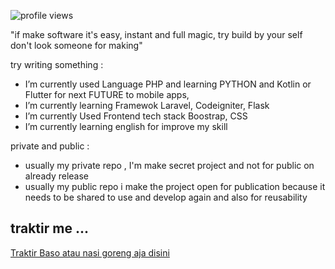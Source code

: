 <!--
**naagaraa/naagaraa** is a ✨ _special_ ✨ repository because its `README.md` (this file) appears on your GitHub profile.

Here are some ideas to get you started:

- 🔭 I’m currently working on ...
- 🌱 I’m currently learning ...
- 👯 I’m looking to collaborate on ...
- 🤔 I’m looking for help with ...
- 💬 Ask me about ...
- 📫 How to reach me: ...
- 😄 Pronouns: ...
- ⚡ Fun fact: ...
-->

<p align="left">
    <img src="https://gpvc.arturio.dev/naagaraa" alt="profile views">
</p>

<!--
[![GitHub Streak](https://github-readme-streak-stats.herokuapp.com?user=naagaraa&theme=highcontrast&hide_border=true)](https://git.io/streak-stats)

-->
"if make software it's easy, instant and full magic, try build by your self don't look someone for making"

try writing something :

-  I’m currently used Language PHP and learning PYTHON and Kotlin or Flutter for next FUTURE to mobile apps, 
-  I’m currently learning Framewok Laravel, Codeigniter, Flask 
-  I’m currently Used Frontend tech stack Boostrap, CSS 
-  I’m currently learning english for improve my skill

private and public :
- usually my private repo , I'm make secret project and not for public on already release
- usually my public repo i make the project open for publication because it needs to be shared to use and develop again and also for reusability 

## traktir me ...
<p align=left>
    <a href="https://saweria.co/naagaraa">Traktir Baso atau nasi goreng aja disini</a> 
</p>


